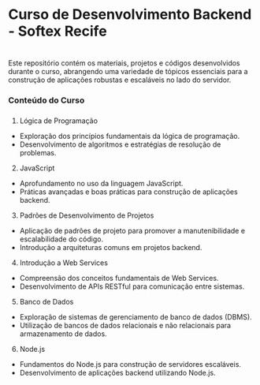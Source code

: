 # Curso de Desenvolvimento Backend - Softex Recife <h1>

Este repositório contém os materiais, projetos e códigos desenvolvidos durante o curso, abrangendo uma variedade de tópicos essenciais para a construção de aplicações robustas e escaláveis no lado do servidor.

### Conteúdo do Curso <h3>

1. Lógica de Programação

* Exploração dos princípios fundamentais da lógica de programação.
* Desenvolvimento de algoritmos e estratégias de resolução de problemas.

2. JavaScript

* Aprofundamento no uso da linguagem JavaScript.
* Práticas avançadas e boas práticas para construção de aplicações backend.

3. Padrões de Desenvolvimento de Projetos

* Aplicação de padrões de projeto para promover a manutenibilidade e escalabilidade do código.
* Introdução a arquiteturas comuns em projetos backend.

4. Introdução a Web Services

* Compreensão dos conceitos fundamentais de Web Services.
* Desenvolvimento de APIs RESTful para comunicação entre sistemas.

5. Banco de Dados

* Exploração de sistemas de gerenciamento de banco de dados (DBMS).
* Utilização de bancos de dados relacionais e não relacionais para armazenamento de dados.

6. Node.js

* Fundamentos do Node.js para construção de servidores escaláveis.
* Desenvolvimento de aplicações backend utilizando Node.js.
